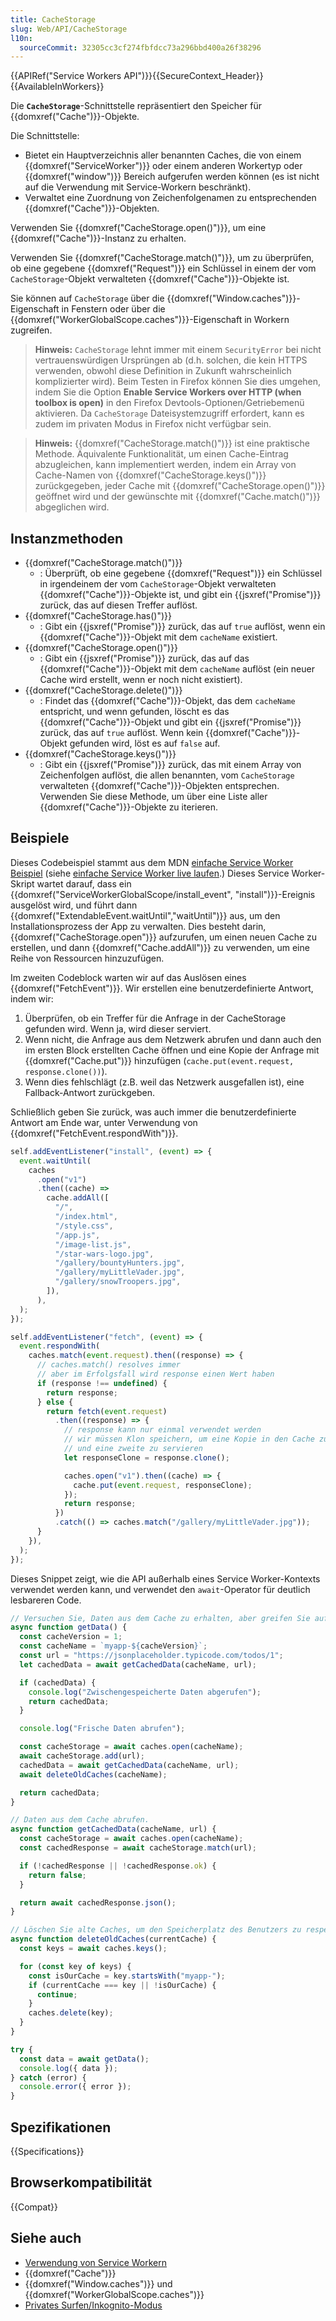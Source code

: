```yaml
---
title: CacheStorage
slug: Web/API/CacheStorage
l10n:
  sourceCommit: 32305cc3cf274fbfdcc73a296bbd400a26f38296
---
```


{{APIRef("Service Workers API")}}{{SecureContext_Header}}{{AvailableInWorkers}}

Die **`CacheStorage`**-Schnittstelle repräsentiert den Speicher für {{domxref("Cache")}}-Objekte.

Die Schnittstelle:

- Bietet ein Hauptverzeichnis aller benannten Caches, die von einem {{domxref("ServiceWorker")}} oder einem anderen Workertyp oder {{domxref("window")}} Bereich aufgerufen werden können (es ist nicht auf die Verwendung mit Service-Workern beschränkt).
- Verwaltet eine Zuordnung von Zeichenfolgenamen zu entsprechenden {{domxref("Cache")}}-Objekten.

Verwenden Sie {{domxref("CacheStorage.open()")}}, um eine {{domxref("Cache")}}-Instanz zu erhalten.

Verwenden Sie {{domxref("CacheStorage.match()")}}, um zu überprüfen, ob eine gegebene {{domxref("Request")}} ein Schlüssel in einem der vom `CacheStorage`-Objekt verwalteten {{domxref("Cache")}}-Objekte ist.

Sie können auf `CacheStorage` über die {{domxref("Window.caches")}}-Eigenschaft in Fenstern oder über die {{domxref("WorkerGlobalScope.caches")}}-Eigenschaft in Workern zugreifen.

> **Hinweis:** `CacheStorage` lehnt immer mit einem `SecurityError` bei nicht vertrauenswürdigen Ursprüngen ab (d.h. solchen, die kein HTTPS verwenden, obwohl diese Definition in Zukunft wahrscheinlich komplizierter wird). Beim Testen in Firefox können Sie dies umgehen, indem Sie die Option **Enable Service Workers over HTTP (when toolbox is open)** in den Firefox Devtools-Optionen/Getriebemenü aktivieren. Da `CacheStorage` Dateisystemzugriff erfordert, kann es zudem im privaten Modus in Firefox nicht verfügbar sein.

> **Hinweis:** {{domxref("CacheStorage.match()")}} ist eine praktische Methode. Äquivalente Funktionalität, um einen Cache-Eintrag abzugleichen, kann implementiert werden, indem ein Array von Cache-Namen von {{domxref("CacheStorage.keys()")}} zurückgegeben, jeder Cache mit {{domxref("CacheStorage.open()")}} geöffnet wird und der gewünschte mit {{domxref("Cache.match()")}} abgeglichen wird.

## Instanzmethoden

- {{domxref("CacheStorage.match()")}}
  - : Überprüft, ob eine gegebene {{domxref("Request")}} ein Schlüssel in irgendeinem der vom `CacheStorage`-Objekt verwalteten {{domxref("Cache")}}-Objekte ist, und gibt ein {{jsxref("Promise")}} zurück, das auf diesen Treffer auflöst.
- {{domxref("CacheStorage.has()")}}
  - : Gibt ein {{jsxref("Promise")}} zurück, das auf `true` auflöst, wenn ein {{domxref("Cache")}}-Objekt mit dem `cacheName` existiert.
- {{domxref("CacheStorage.open()")}}
  - : Gibt ein {{jsxref("Promise")}} zurück, das auf das {{domxref("Cache")}}-Objekt mit dem `cacheName` auflöst (ein neuer Cache wird erstellt, wenn er noch nicht existiert).
- {{domxref("CacheStorage.delete()")}}
  - : Findet das {{domxref("Cache")}}-Objekt, das dem `cacheName` entspricht, und wenn gefunden, löscht es das {{domxref("Cache")}}-Objekt und gibt ein {{jsxref("Promise")}} zurück, das auf `true` auflöst. Wenn kein {{domxref("Cache")}}-Objekt gefunden wird, löst es auf `false` auf.
- {{domxref("CacheStorage.keys()")}}
  - : Gibt ein {{jsxref("Promise")}} zurück, das mit einem Array von Zeichenfolgen auflöst, die allen benannten, vom `CacheStorage` verwalteten {{domxref("Cache")}}-Objekten entsprechen. Verwenden Sie diese Methode, um über eine Liste aller {{domxref("Cache")}}-Objekte zu iterieren.

## Beispiele

Dieses Codebeispiel stammt aus dem MDN [einfache Service Worker Beispiel](https://github.com/mdn/dom-examples/tree/main/service-worker/simple-service-worker) (siehe [einfache Service Worker live laufen](https://bncb2v.csb.app/).)
Dieses Service Worker-Skript wartet darauf, dass ein {{domxref("ServiceWorkerGlobalScope/install_event", "install")}}-Ereignis ausgelöst wird, und führt dann {{domxref("ExtendableEvent.waitUntil","waitUntil")}} aus, um den Installationsprozess der App zu verwalten. Dies besteht darin, {{domxref("CacheStorage.open")}} aufzurufen, um einen neuen Cache zu erstellen, und dann {{domxref("Cache.addAll")}} zu verwenden, um eine Reihe von Ressourcen hinzuzufügen.

Im zweiten Codeblock warten wir auf das Auslösen eines {{domxref("FetchEvent")}}. Wir erstellen eine benutzerdefinierte Antwort, indem wir:

1. Überprüfen, ob ein Treffer für die Anfrage in der CacheStorage gefunden wird. Wenn ja, wird dieser serviert.
2. Wenn nicht, die Anfrage aus dem Netzwerk abrufen und dann auch den im ersten Block erstellten Cache öffnen und eine Kopie der Anfrage mit {{domxref("Cache.put")}} hinzufügen (`cache.put(event.request, response.clone())`).
3. Wenn dies fehlschlägt (z.B. weil das Netzwerk ausgefallen ist), eine Fallback-Antwort zurückgeben.

Schließlich geben Sie zurück, was auch immer die benutzerdefinierte Antwort am Ende war, unter Verwendung von {{domxref("FetchEvent.respondWith")}}.

```js
self.addEventListener("install", (event) => {
  event.waitUntil(
    caches
      .open("v1")
      .then((cache) =>
        cache.addAll([
          "/",
          "/index.html",
          "/style.css",
          "/app.js",
          "/image-list.js",
          "/star-wars-logo.jpg",
          "/gallery/bountyHunters.jpg",
          "/gallery/myLittleVader.jpg",
          "/gallery/snowTroopers.jpg",
        ]),
      ),
  );
});

self.addEventListener("fetch", (event) => {
  event.respondWith(
    caches.match(event.request).then((response) => {
      // caches.match() resolves immer
      // aber im Erfolgsfall wird response einen Wert haben
      if (response !== undefined) {
        return response;
      } else {
        return fetch(event.request)
          .then((response) => {
            // response kann nur einmal verwendet werden
            // wir müssen Klon speichern, um eine Kopie in den Cache zu legen
            // und eine zweite zu servieren
            let responseClone = response.clone();

            caches.open("v1").then((cache) => {
              cache.put(event.request, responseClone);
            });
            return response;
          })
          .catch(() => caches.match("/gallery/myLittleVader.jpg"));
      }
    }),
  );
});
```

Dieses Snippet zeigt, wie die API außerhalb eines Service Worker-Kontexts verwendet werden kann, und verwendet den `await`-Operator für deutlich lesbareren Code.

```js
// Versuchen Sie, Daten aus dem Cache zu erhalten, aber greifen Sie auf das Live-Abrufen zurück.
async function getData() {
  const cacheVersion = 1;
  const cacheName = `myapp-${cacheVersion}`;
  const url = "https://jsonplaceholder.typicode.com/todos/1";
  let cachedData = await getCachedData(cacheName, url);

  if (cachedData) {
    console.log("Zwischengespeicherte Daten abgerufen");
    return cachedData;
  }

  console.log("Frische Daten abrufen");

  const cacheStorage = await caches.open(cacheName);
  await cacheStorage.add(url);
  cachedData = await getCachedData(cacheName, url);
  await deleteOldCaches(cacheName);

  return cachedData;
}

// Daten aus dem Cache abrufen.
async function getCachedData(cacheName, url) {
  const cacheStorage = await caches.open(cacheName);
  const cachedResponse = await cacheStorage.match(url);

  if (!cachedResponse || !cachedResponse.ok) {
    return false;
  }

  return await cachedResponse.json();
}

// Löschen Sie alte Caches, um den Speicherplatz des Benutzers zu respektieren.
async function deleteOldCaches(currentCache) {
  const keys = await caches.keys();

  for (const key of keys) {
    const isOurCache = key.startsWith("myapp-");
    if (currentCache === key || !isOurCache) {
      continue;
    }
    caches.delete(key);
  }
}

try {
  const data = await getData();
  console.log({ data });
} catch (error) {
  console.error({ error });
}
```

## Spezifikationen

{{Specifications}}

## Browserkompatibilität

{{Compat}}

## Siehe auch

- [Verwendung von Service Workern](/de/docs/Web/API/Service_Worker_API/Using_Service_Workers)
- {{domxref("Cache")}}
- {{domxref("Window.caches")}} und {{domxref("WorkerGlobalScope.caches")}}
- [Privates Surfen/Inkognito-Modus](/de/docs/Web/API/Web_Storage_API#private_browsing_incognito_modes)
